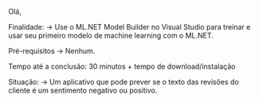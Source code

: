 Olá,

Finalidade:
->  Use o ML.NET Model Builder no Visual Studio para treinar e usar seu primeiro modelo de machine learning com o ML.NET.

Pré-requisitos
->  Nenhum.

Tempo até a conclusão:
30 minutos + tempo de download/instalação

Situação:
->  Um aplicativo que pode prever se o texto das revisões do cliente é um sentimento negativo ou positivo.
